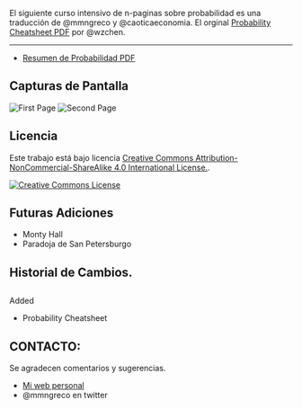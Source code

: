 

El siguiente curso intensivo de n-paginas sobre probabilidad es una traducción de @mmngreco y @caoticaeconomia. El orginal [Probability Cheatsheet PDF](http://www.wzchen.com/probability-cheatsheet/) por @wzchen.

-------

* [Resumen de Probabilidad PDF]()


Capturas de Pantalla
-------

![First Page](http://i.imgur.com/HcQaydH.jpg)
![Second Page](http://i.imgur.com/HDwSPDk.jpg)


Licencia
-------

Este trabajo está bajo licencia [Creative Commons Attribution-NonCommercial-ShareAlike 4.0 International License.][by-nc-sa].

[![Creative Commons License][by-nc-sa-img]][by-nc-sa]

Futuras Adiciones
-------

* Monty Hall
* Paradoja de San Petersburgo

Historial de Cambios.
-------

## 
Added

* Probability Cheatsheet

CONTACTO:
-------

Se agradecen comentarios y sugerencias.

- [Mi web personal](http://mmngreco.tumblr.com)
- @mmngreco en twitter


[by-nc-sa]: http://creativecommons.org/licenses/by-nc-sa/4.0/
[by-nc-sa-img]: http://i.creativecommons.org/l/by-nc-sa/4.0/88x31.png
